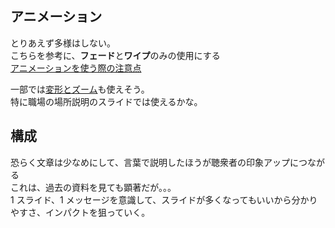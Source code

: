 ## アニメーション

とりあえず多様はしない。  
こちらを参考に、**フェード**と**ワイプ**のみの使用にする  
[アニメーションを使う際の注意点](https://nulljapan.jp/prezen-anime/)

一部では[変形とズーム](https://xtrend.nikkei.com/atcl/contents/18/00507/00003/)も使えそう。  
特に職場の場所説明のスライドでは使えるかな。

## 構成

恐らく文章は少なめにして、言葉で説明したほうが聴衆者の印象アップにつながる  
これは、過去の資料を見ても顕著だが。。。  
1 スライド、1 メッセージを意識して、スライドが多くなってもいいから分かりやすさ、インパクトを狙っていく。
